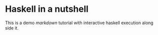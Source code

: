 # Haskell in a nutshell

This is a demo *markdown* tutorial with interactive haskell execution along side it.

<Shell></Shell>

<script setup>
import Shell from './components/Shell.vue'
</script>